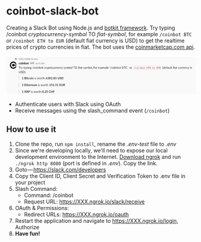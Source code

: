 # coinbot-slack-bot

Creating a Slack Bot using Node.js and [botkit framework](https://botkit.ai/). Try typing /coinbot _cryptocurrency-symbol_ TO _fiat-symbol_, for example `/coinbot BTC` or `/coinbot ETH to EUR` (default fiat currency is USD) to get the realtime prices of crypto currencies in fiat.
The bot uses the [coinmarketcap.com api](https://pro.coinmarketcap.com/).

![Coinbot preview](images/screenshot.png)

 * Authenticate users with Slack using OAuth
 * Receive messages using the slash_command event (`/coinbot`)

## How to use it

1. Clone the repo, run `npm install`, rename the _.env-test_ file to _.env_
2. Since we're developing locally, we'll need to expose our local development environment to the Internet. [Download ngrok](https://ngrok.com/) and run `./ngrok http 8080` (port is defined in _.env_). Copy the link.
3. Goto — https://slack.com/developers
4. Copy the Client ID, Client Secret and Verification Token
 to .env file in your project
5. Slash Command:
    * Command: /coinbot
    * Request URL: https://XXX.ngrok.io/slack/receive
6. OAuth & Permissions: 
    * Redirect URLs: https://XXX.ngrok.io/oauth
7.  Restart the application and navigate to https://XXX.ngrok.io/login, Authorize
8.  **Have fun!**
